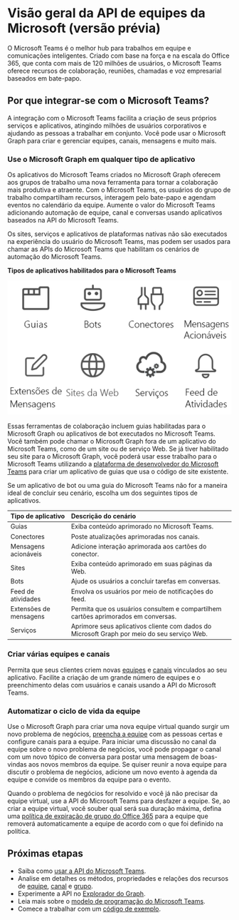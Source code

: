 # <a name="microsoft-teams-api-overview-preview"></a>Visão geral da API de equipes da Microsoft (versão prévia)

O Microsoft Teams é o melhor hub para trabalhos em equipe e comunicações inteligentes. Criado com base na força e na escala do Office 365, que conta com mais de 120 milhões de usuários, o Microsoft Teams oferece recursos de colaboração, reuniões, chamadas e voz empresarial baseados em bate-papo.

## <a name="why-integrate-with-microsoft-teams"></a>Por que integrar-se com o Microsoft Teams?

A integração com o Microsoft Teams facilita a criação de seus próprios serviços e aplicativos, atingindo milhões de usuários corporativos e ajudando as pessoas a trabalhar em conjunto. Você pode usar o Microsoft Graph para criar e gerenciar equipes, canais, mensagens e muito mais.

### <a name="use-microsoft-graph-in-any-kind-of-app"></a>Use o Microsoft Graph em qualquer tipo de aplicativo

Os aplicativos do Microsoft Teams criados no Microsoft Graph oferecem aos grupos de trabalho uma nova ferramenta para tornar a colaboração mais produtiva e atraente. Com o Microsoft Teams, os usuários do grupo de trabalho compartilham recursos, interagem pelo bate-papo e agendam eventos no calendário da equipe. Aumente o valor do Microsoft Teams adicionando automação de equipe, canal e conversas usando aplicativos baseados na API do Microsoft Teams.

Os sites, serviços e aplicativos de plataformas nativas não são executados na experiência do usuário do Microsoft Teams, mas podem ser usados para chamar as APIs do Microsoft Teams que habilitam os cenários de automação do Microsoft Teams.

**Tipos de aplicativos habilitados para o Microsoft Teams**

![Chame a API do Microsoft Teams em guias, bots, sites e serviços](images/TeamsAppEndpoints.png)

Essas ferramentas de colaboração incluem guias habilitadas para o Microsoft Graph ou aplicativos de bot executados no Microsoft Teams. Você também pode chamar o Microsoft Graph fora de um aplicativo do Microsoft Teams, como de um site ou de serviço Web. Se já tiver habilitado seu site para o Microsoft Graph, você poderá usar esse trabalho para o Microsoft Teams utilizando a [plataforma de desenvolvedor do Microsoft Teams](https://docs.microsoft.com/en-us/microsoftteams/platform/#pivot=home&panel=home-all) para criar um aplicativo de guias que usa o código de site existente.

Se um aplicativo de bot ou uma guia do Microsoft Teams não for a maneira ideal de concluir seu cenário, escolha um dos seguintes tipos de aplicativos.

|Tipo de aplicativo|Descrição do cenário|
|:-------|:-------------------|
|Guias|Exiba conteúdo aprimorado no Microsoft Teams.|
|Conectores|Poste atualizações aprimoradas nos canais.|
|Mensagens acionáveis|Adicione interação aprimorada aos cartões do conector.|
|Sites|Exiba conteúdo aprimorado em suas páginas da Web.|
|Bots|Ajude os usuários a concluir tarefas em conversas.|
|Feed de atividades|Envolva os usuários por meio de notificações do feed.|
|Extensões de mensagens|Permita que os usuários consultem e compartilhem cartões aprimorados em conversas.|
|Serviços|Aprimore seus aplicativos cliente com dados do Microsoft Graph por meio do seu serviço Web.|

### <a name="create-multiple-teams-and-channels"></a>Criar várias equipes e canais

Permita que seus clientes criem novas [equipes](../api-reference/beta/resources/team.md) e [canais](../api-reference/beta/resources/channel.md) vinculados ao seu aplicativo. Facilite a criação de um grande número de equipes e o preenchimento delas com usuários e canais usando a API do Microsoft Teams.

### <a name="automate-team-lifecycles"></a>Automatizar o ciclo de vida da equipe

Use o Microsoft Graph para criar uma nova equipe virtual quando surgir um novo problema de negócios, [preencha a equipe](../api-reference/v1.0/api/group_post_members.md) com as pessoas certas e configure canais para a equipe. Para iniciar uma discussão no canal da equipe sobre o novo problema de negócios, você pode propagar o canal com um novo tópico de conversa para postar uma mensagem de boas-vindas aos novos membros da equipe. Se quiser reunir a nova equipe para discutir o problema de negócios, adicione um novo evento à agenda da equipe e convide os membros da equipe para o evento.

Quando o problema de negócios for resolvido e você já não precisar da equipe virtual, use a API do Microsoft Teams para desfazer a equipe. Se, ao criar a equipe virtual, você souber qual será sua duração máxima, defina uma [política de expiração de grupo do Office 365](https://support.office.com/en-us/article/office-365-group-expiration-policy-8d253fe5-0e09-4b3c-8b5e-f48def064733?ui=en-US&rs=en-US&ad=US) para a equipe que removerá automaticamente a equipe de acordo com o que foi definido na política.

## <a name="next-steps"></a>Próximas etapas

- Saiba como [usar a API do Microsoft Teams](../api-reference/beta/resources/teams_api_overview.md).
- Analise em detalhes os métodos, propriedades e relações dos recursos de [equipe](../api-reference/beta/resources/team.md), [canal](../api-reference/beta/resources/channel.md) e [grupo](../api-reference/v1.0/resources/group.md).
- Experimente a API no [Explorador do Graph](https://developer.microsoft.com/en-us/graph/graph-explorer).
- Leia mais sobre o [modelo de programação do Microsoft Teams](https://docs.microsoft.com/en-us/microsoftteams/platform/concepts/concepts-overview).
- Comece a trabalhar com um [código de exemplo](https://github.com/OfficeDev/microsoft-teams-sample-graph).
